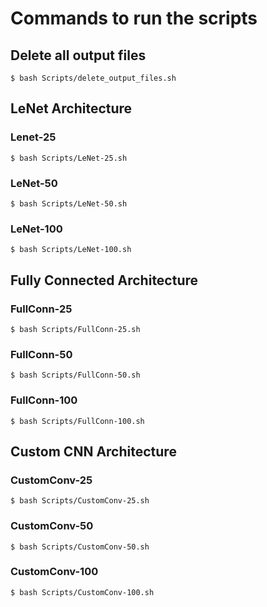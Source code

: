 # Commands to run the scripts

## Delete all output files

`$ bash Scripts/delete_output_files.sh`

## LeNet Architecture

### Lenet-25

`$ bash Scripts/LeNet-25.sh`

### LeNet-50

`$ bash Scripts/LeNet-50.sh`

### LeNet-100

`$ bash Scripts/LeNet-100.sh`

## Fully Connected Architecture

### FullConn-25

`$ bash Scripts/FullConn-25.sh`

### FullConn-50

`$ bash Scripts/FullConn-50.sh`

### FullConn-100

`$ bash Scripts/FullConn-100.sh`

## Custom CNN Architecture

### CustomConv-25

`$ bash Scripts/CustomConv-25.sh`

### CustomConv-50

`$ bash Scripts/CustomConv-50.sh`

### CustomConv-100

`$ bash Scripts/CustomConv-100.sh`